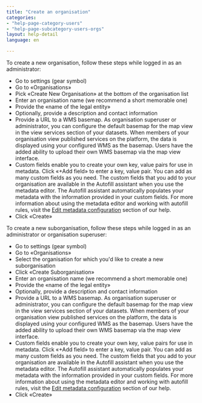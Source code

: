 ```yaml
---
title: "Create an organisation"
categories:
- "help-page-category-users"
- "help-page-subcategory-users-orgs"
layout: help-detail
language: en

---
```


To create a new organisation, follow these steps while logged in as an administrator:

* 	Go to settings (gear symbol)
* 	Go to &laquo;Organisations&raquo;
* 	Pick &laquo;Create New Organisation&raquo; at the bottom of the organisation list
* 	Enter an organisation name (we recommend a short memorable one)<img src="/images/help/en/create_organisation.png" alt="" title="Adding a new organisation" class="img-responsive img-inline-help"/>
* 	Provide the &laquo;name of the legal entity&raquo;
* 	Optionally, provide a description and contact information
*   Provide a URL to a WMS basemap. As organisation superuser or administrator, you can configure the default basemap for the map view in the view services section of your datasets. When members of your organisation view published services on the platform, the data is displayed using your configured WMS as the basemap. Users have the added ability to upload their own WMS basemap via the map view interface.   
*   Custom fields enable you to create your own key, value pairs for use in metadata. Click &laquo;+Add field&raquo; to enter a key, value pair. You can add as many custom fields as you need. The custom fields that you add to your organisation are available in the Autofill assistant when you use the metadata editor. The Autofill assistant automatically populates your metadata with the information provided in your custom fields. For more information about using the metadata editor and working with autofill rules, visit the [Edit metadata configuration](https://www.wetransform.to/help/en/help-page-category-setup-haleconnect/help-page-subcategory-setup-haleconnect-thememetadata/2015/02/10/theme-edit-metadata/) section of our help.
* 	Click &laquo;Create&raquo;

To create a new suborganisation, follow these steps while logged in as an administrator or organisation superuser:

* 	Go to settings (gear symbol)
* 	Go to &laquo;Organisations&raquo;
* 	Select the organisation for which you'd like to create a new suborganisation
* 	Click &laquo;Create Suborganisation&raquo;
* 	Enter an organisation name (we recommend a short memorable one)
* 	Provide the &laquo;name of the legal entity&raquo;
* 	Optionally, provide a description and contact information
*   Provide a URL to a WMS basemap. As organisation superuser or administrator, you can configure the default basemap for the map view in the view services section of your datasets. When members of your organisation view published services on the platform, the data is displayed using your configured WMS as the basemap. Users have the added ability to upload their own WMS basemap via the map view interface. 
*   Custom fields enable you to create your own key, value pairs for use in metadata. Click &laquo;+Add field&raquo; to enter a key, value pair. You can add as many custom fields as you need. The custom fields that you add to your organisation are available in the Autofill assistant when you use the metadata editor. The Autofill assistant automatically populates your metadata with the information provided in your custom fields. For more information about using the metadata editor and working with autofill rules, visit the [Edit metadata configuration](https://www.wetransform.to/help/en/help-page-category-setup-haleconnect/help-page-subcategory-setup-haleconnect-thememetadata/2015/02/10/theme-edit-metadata/) section of our help.
* 	Click &laquo;Create&raquo;
